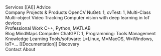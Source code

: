 Services 
	[[AI]]
	Advice	
	Company
Projects & Products
	OpenCV NuGet: 1,
	cvTest: 1,
	Multi-Class Multi-object Video Tracking
	Computer vision with deep learning in IoT devices	 
	Professional Work
		C++,	Python,	MATLAB	
Blog
	MindMaps
		Computer
			ChatGPT: 1,
			Programming: 
		Tools
		Management	
	Knowledge
		Learning
			Tools/software: L=Linux, M=MacOS, W=Windows, IoT=...
		[[Documentation]]
		Discovery																	
Contact
About